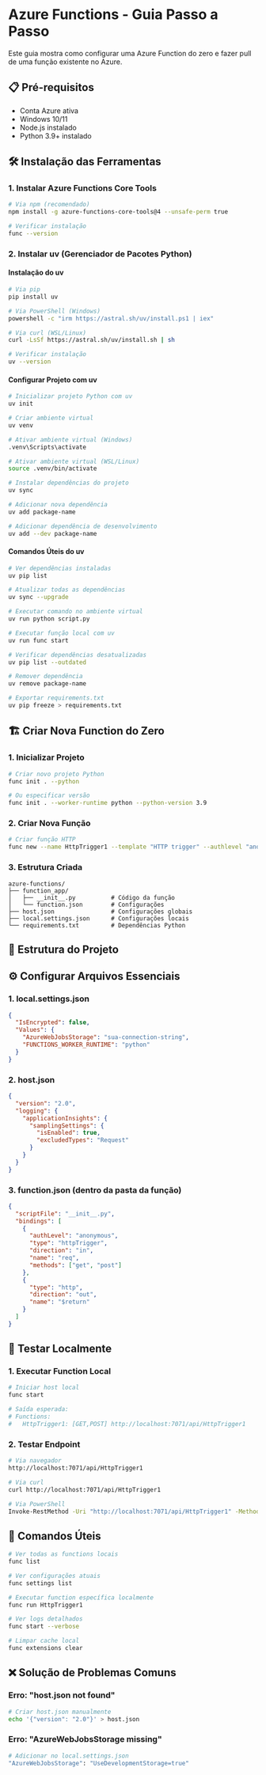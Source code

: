 # Azure Functions - Guia Passo a Passo

Este guia mostra como configurar uma Azure Function do zero e fazer pull de uma função existente no Azure.

## 📋 Pré-requisitos

- Conta Azure ativa
- Windows 10/11
- Node.js instalado
- Python 3.9+ instalado

## 🛠️ Instalação das Ferramentas

### 1. Instalar Azure Functions Core Tools
```bash
# Via npm (recomendado)
npm install -g azure-functions-core-tools@4 --unsafe-perm true

# Verificar instalação
func --version
```

### 2. Instalar uv (Gerenciador de Pacotes Python)

#### Instalação do uv
```bash
# Via pip
pip install uv

# Via PowerShell (Windows)
powershell -c "irm https://astral.sh/uv/install.ps1 | iex"

# Via curl (WSL/Linux)
curl -LsSf https://astral.sh/uv/install.sh | sh

# Verificar instalação
uv --version
```

#### Configurar Projeto com uv
```bash
# Inicializar projeto Python com uv
uv init

# Criar ambiente virtual
uv venv

# Ativar ambiente virtual (Windows)
.venv\Scripts\activate

# Ativar ambiente virtual (WSL/Linux)
source .venv/bin/activate

# Instalar dependências do projeto
uv sync

# Adicionar nova dependência
uv add package-name

# Adicionar dependência de desenvolvimento
uv add --dev package-name
```

#### Comandos Úteis do uv
```bash
# Ver dependências instaladas
uv pip list

# Atualizar todas as dependências
uv sync --upgrade

# Executar comando no ambiente virtual
uv run python script.py

# Executar função local com uv
uv run func start

# Verificar dependências desatualizadas
uv pip list --outdated

# Remover dependência
uv remove package-name

# Exportar requirements.txt
uv pip freeze > requirements.txt
```

## 🏗️ Criar Nova Function do Zero

### 1. Inicializar Projeto
```bash
# Criar novo projeto Python
func init . --python

# Ou especificar versão
func init . --worker-runtime python --python-version 3.9
```

### 2. Criar Nova Função
```bash
# Criar função HTTP
func new --name HttpTrigger1 --template "HTTP trigger" --authlevel "anonymous"
```

### 3. Estrutura Criada
```
azure-functions/
├── function_app/
│   ├── __init__.py          # Código da função
│   └── function.json        # Configurações
├── host.json                # Configurações globais
├── local.settings.json      # Configurações locais
└── requirements.txt         # Dependências Python
```

## 📁 Estrutura do Projeto

## ⚙️ Configurar Arquivos Essenciais

### 1. local.settings.json
```json
{
  "IsEncrypted": false,
  "Values": {
    "AzureWebJobsStorage": "sua-connection-string",
    "FUNCTIONS_WORKER_RUNTIME": "python"
  }
}
```

### 2. host.json
```json
{
  "version": "2.0",
  "logging": {
    "applicationInsights": {
      "samplingSettings": {
        "isEnabled": true,
        "excludedTypes": "Request"
      }
    }
  }
}
```

### 3. function.json (dentro da pasta da função)
```json
{
  "scriptFile": "__init__.py",
  "bindings": [
    {
      "authLevel": "anonymous",
      "type": "httpTrigger",
      "direction": "in",
      "name": "req",
      "methods": ["get", "post"]
    },
    {
      "type": "http",
      "direction": "out",
      "name": "$return"
    }
  ]
}
```

## 🧪 Testar Localmente

### 1. Executar Function Local
```bash
# Iniciar host local
func start

# Saída esperada:
# Functions:
#   HttpTrigger1: [GET,POST] http://localhost:7071/api/HttpTrigger1
```

### 2. Testar Endpoint
```bash
# Via navegador
http://localhost:7071/api/HttpTrigger1

# Via curl
curl http://localhost:7071/api/HttpTrigger1

# Via PowerShell
Invoke-RestMethod -Uri "http://localhost:7071/api/HttpTrigger1" -Method Get
```

## 🔧 Comandos Úteis

```bash
# Ver todas as functions locais
func list

# Ver configurações atuais
func settings list

# Executar function específica localmente
func run HttpTrigger1

# Ver logs detalhados
func start --verbose

# Limpar cache local
func extensions clear
```

## ❌ Solução de Problemas Comuns

### Erro: "host.json not found"
```bash
# Criar host.json manualmente
echo '{"version": "2.0"}' > host.json
```

### Erro: "AzureWebJobsStorage missing"
```bash
# Adicionar no local.settings.json
"AzureWebJobsStorage": "UseDevelopmentStorage=true"
```


